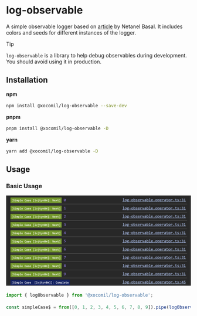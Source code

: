 # log-observable

A simple observable logger based on [article](https://netbasal.com/creating-custom-operators-in-rxjs-32f052d69457) by Netanel Basal. It includes colors and seeds for different instances of the logger.

> [!TIP]
> `log-observable` is a library to help debug observables during development. You should avoid using it in production.

## Installation

**npm**

```bash
npm install @xocomil/log-observable --save-dev
```

**pnpm**

```bash
pnpm install @xocomil/log-observable -D
```

**yarn**

```bash
yarn add @xocomil/log-observable -D
```

## Usage

### Basic Usage

![Simple Logger Output](/images/SimpleCase.png)

```typescript
import { logObservable } from '@xocomil/log-observable';

const simpleCase$ = from([0, 1, 2, 3, 4, 5, 6, 7, 8, 9]).pipe(logObservable('Simple Case')).subscrbe();
```
